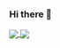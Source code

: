### Hi there 👋
<a href="https://github.com/decoporteira/github-readme-stats">
  <img align="center" src="https://github-readme-stats.vercel.app/api?username=decoporteira&show_icons=true&theme=dracula" />
</a>
<a href="https://github.com/decoporteira/convoychat">
  <img align="center" src="https://github-readme-stats.vercel.app/api/top-langs/?username=decoporteira&show_icons=true&theme=dracula" />
</a>

<!--
Here are some ideas to get you started:

- 🔭 I’m currently working on ...
- 🌱 I’m currently learning ...
- 👯 I’m looking to collaborate on ...
- 🤔 I’m looking for help with ...
- 💬 Ask me about ...
- 📫 How to reach me: ...
- 😄 Pronouns: ...
- ⚡ Fun fact: ...

-->
